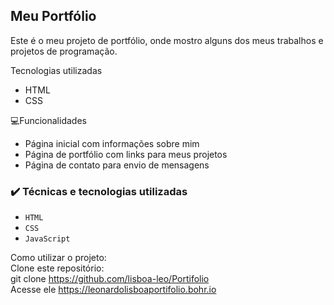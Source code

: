 ## Meu Portfólio
Este é o meu projeto de portfólio, onde mostro alguns dos meus trabalhos e projetos de programação.

Tecnologias utilizadas <br/>
- HTML
- CSS

 💻Funcionalidades <br/>
 
- Página inicial com informações sobre mim
- Página de portfólio com links para meus projetos
- Página de contato  para envio de mensagens

### ✔️ Técnicas e tecnologias utilizadas

- ``HTML``
- ``CSS``
- ``JavaScript``

Como utilizar o projeto: <br/>
Clone este repositório: <br/>
 git clone https://github.com/lisboa-leo/Portifolio <br/>
Acesse ele
 https://leonardolisboaportifolio.bohr.io
